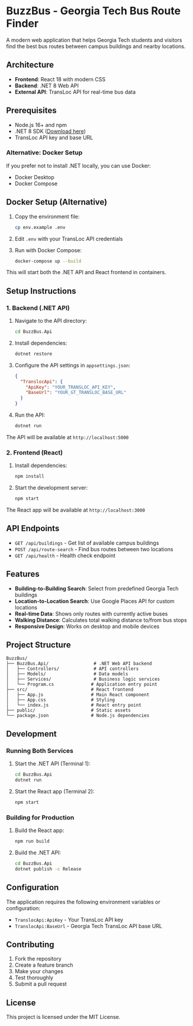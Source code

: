 # BuzzBus - Georgia Tech Bus Route Finder

A modern web application that helps Georgia Tech students and visitors find the best bus routes between campus buildings and nearby locations.

## Architecture

- **Frontend**: React 18 with modern CSS
- **Backend**: .NET 8 Web API
- **External API**: TransLoc API for real-time bus data

## Prerequisites

- Node.js 16+ and npm
- .NET 8 SDK ([Download here](https://dotnet.microsoft.com/download/dotnet/8.0))
- TransLoc API key and base URL

### Alternative: Docker Setup

If you prefer not to install .NET locally, you can use Docker:

- Docker Desktop
- Docker Compose

## Docker Setup (Alternative)

1. Copy the environment file:
   ```bash
   cp env.example .env
   ```

2. Edit `.env` with your TransLoc API credentials

3. Run with Docker Compose:
   ```bash
   docker-compose up --build
   ```

This will start both the .NET API and React frontend in containers.

## Setup Instructions

### 1. Backend (.NET API)

1. Navigate to the API directory:
   ```bash
   cd BuzzBus.Api
   ```

2. Install dependencies:
   ```bash
   dotnet restore
   ```

3. Configure the API settings in `appsettings.json`:
   ```json
   {
     "TranslocApi": {
       "ApiKey": "YOUR_TRANSLOC_API_KEY",
       "BaseUrl": "YOUR_GT_TRANSLOC_BASE_URL"
     }
   }
   ```

4. Run the API:
   ```bash
   dotnet run
   ```

The API will be available at `http://localhost:5000`

### 2. Frontend (React)

1. Install dependencies:
   ```bash
   npm install
   ```

2. Start the development server:
   ```bash
   npm start
   ```

The React app will be available at `http://localhost:3000`

## API Endpoints

- `GET /api/buildings` - Get list of available campus buildings
- `POST /api/route-search` - Find bus routes between two locations
- `GET /api/health` - Health check endpoint

## Features

- **Building-to-Building Search**: Select from predefined Georgia Tech buildings
- **Location-to-Location Search**: Use Google Places API for custom locations
- **Real-time Data**: Shows only routes with currently active buses
- **Walking Distance**: Calculates total walking distance to/from bus stops
- **Responsive Design**: Works on desktop and mobile devices

## Project Structure

```
BuzzBus/
├── BuzzBus.Api/                 # .NET Web API backend
│   ├── Controllers/             # API controllers
│   ├── Models/                  # Data models
│   ├── Services/                # Business logic services
│   └── Program.cs              # Application entry point
├── src/                        # React frontend
│   ├── App.js                  # Main React component
│   ├── App.css                 # Styling
│   └── index.js                # React entry point
├── public/                     # Static assets
└── package.json                # Node.js dependencies
```

## Development

### Running Both Services

1. Start the .NET API (Terminal 1):
   ```bash
   cd BuzzBus.Api
   dotnet run
   ```

2. Start the React app (Terminal 2):
   ```bash
   npm start
   ```

### Building for Production

1. Build the React app:
   ```bash
   npm run build
   ```

2. Build the .NET API:
   ```bash
   cd BuzzBus.Api
   dotnet publish -c Release
   ```

## Configuration

The application requires the following environment variables or configuration:

- `TranslocApi:ApiKey` - Your TransLoc API key
- `TranslocApi:BaseUrl` - Georgia Tech TransLoc API base URL

## Contributing

1. Fork the repository
2. Create a feature branch
3. Make your changes
4. Test thoroughly
5. Submit a pull request

## License

This project is licensed under the MIT License.